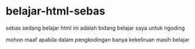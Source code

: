 # belajar-html-sebas
sebas sedang belajar html
ini adalah bidang belajar saya untuk ngoding

mohon maaf apabila dalam pengkodingan banya kekeliruan
masih belajar
